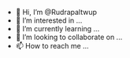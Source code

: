 - 👋 Hi, I’m @Rudrapaltwup
- 👀 I’m interested in ...
- 🌱 I’m currently learning ...
- 💞️ I’m looking to collaborate on ...
- 📫 How to reach me ...

<!---
Rudrapaltwup/Rudrapaltwup is a ✨ special ✨ repository because its `README.md` (this file) appears on your GitHub profile.
You can click the Preview link to take a look at your changes.
--->
